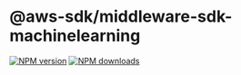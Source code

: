 # @aws-sdk/middleware-sdk-machinelearning

[![NPM version](https://img.shields.io/npm/v/@aws-sdk/middleware-sdk-machinelearning/latest.svg)](https://www.npmjs.com/package/@aws-sdk/middleware-sdk-machinelearning)
[![NPM downloads](https://img.shields.io/npm/dm/@aws-sdk/middleware-sdk-machinelearning.svg)](https://www.npmjs.com/package/@aws-sdk/middleware-sdk-machinelearning)
